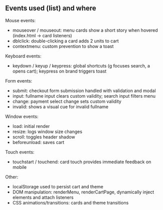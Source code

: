 Events used (list) and where
--------------------------

Mouse events:
- mouseover / mouseout: menu cards show a short story when hovered (index.html -> card listeners)
- dblclick: double-clicking a card adds 2 units to cart
- contextmenu: custom prevention to show a toast

Keyboard events:
- keydown / keyup / keypress: global shortcuts (g focuses search, a opens cart); keypress on brand triggers toast

Form events:
- submit: checkout form submission handled with validation and modal
- input: fullname input clears custom validity; search input filters menu
- change: payment select change sets custom validity
- invalid: shows a visual cue for invalid fullname

Window events:
- load: initial render
- resize: logs window size changes
- scroll: toggles header shadow
- beforeunload: saves cart

Touch events:
- touchstart / touchend: card touch provides immediate feedback on mobile

Other:
- localStorage used to persist cart and theme
- DOM manipulation: renderMenu, renderCartPage, dynamically inject elements and attach listeners
- CSS animations/transitions: cards and theme transitions
